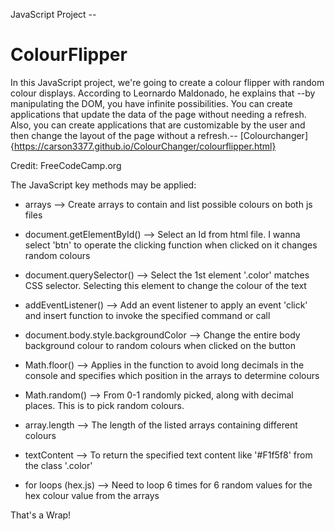 JavaScript Project --
# ColourFlipper
 
In this JavaScript project, we're going to create a colour flipper with random colour displays.
According to Leornardo Maldonado, he explains that --by manipulating the DOM, you have infinite possibilities. You can create applications that update the data of the page without needing a refresh. Also, you can create applications that are customizable by the user and then change the layout of the page without a refresh.-- [Colourchanger]{https://carson3377.github.io/ColourChanger/colourflipper.html}

Credit: FreeCodeCamp.org

The JavaScript key methods may be applied:

- arrays
--> Create arrays to contain and list possible colours on both js files


- document.getElementById()
--> Select an Id from html file. I wanna select 'btn' to operate the clicking function when clicked on it changes random colours


- document.querySelector()
--> Select the 1st element '.color' matches CSS selector. Selecting this element to change the colour of the text


- addEventListener()
--> Add an event listener to apply an event 'click' and insert function to invoke the specified command or call


- document.body.style.backgroundColor
--> Change the entire body background colour to random colours when clicked on the button


- Math.floor()
--> Applies in the function to avoid long decimals in the console and specifies which position in the arrays to determine colours


- Math.random()
--> From 0-1 randomly picked, along with decimal places. This is to pick random colours.


- array.length
--> The length of the listed arrays containing different colours


- textContent
--> To return the specified text content like '#F1f5f8' from the class '.color'


- for loops (hex.js)
--> Need to loop 6 times for 6 random values for the hex colour value from the arrays


That's a Wrap!
